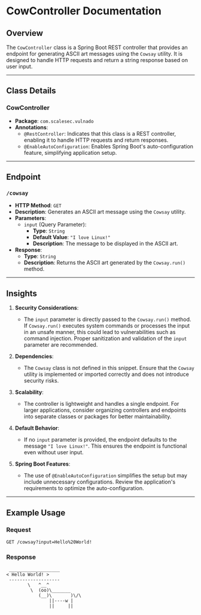# CowController Documentation

## Overview
The `CowController` class is a Spring Boot REST controller that provides an endpoint for generating ASCII art messages using the `Cowsay` utility. It is designed to handle HTTP requests and return a string response based on user input.

---

## Class Details

### **CowController**
- **Package**: `com.scalesec.vulnado`
- **Annotations**:
  - `@RestController`: Indicates that this class is a REST controller, enabling it to handle HTTP requests and return responses.
  - `@EnableAutoConfiguration`: Enables Spring Boot's auto-configuration feature, simplifying application setup.

---

## Endpoint

### **`/cowsay`**
- **HTTP Method**: `GET`
- **Description**: Generates an ASCII art message using the `Cowsay` utility.
- **Parameters**:
  - `input` (Query Parameter):
    - **Type**: `String`
    - **Default Value**: `"I love Linux!"`
    - **Description**: The message to be displayed in the ASCII art.
- **Response**:
  - **Type**: `String`
  - **Description**: Returns the ASCII art generated by the `Cowsay.run()` method.

---

## Insights

1. **Security Considerations**:
   - The `input` parameter is directly passed to the `Cowsay.run()` method. If `Cowsay.run()` executes system commands or processes the input in an unsafe manner, this could lead to vulnerabilities such as command injection. Proper sanitization and validation of the `input` parameter are recommended.

2. **Dependencies**:
   - The `Cowsay` class is not defined in this snippet. Ensure that the `Cowsay` utility is implemented or imported correctly and does not introduce security risks.

3. **Scalability**:
   - The controller is lightweight and handles a single endpoint. For larger applications, consider organizing controllers and endpoints into separate classes or packages for better maintainability.

4. **Default Behavior**:
   - If no `input` parameter is provided, the endpoint defaults to the message `"I love Linux!"`. This ensures the endpoint is functional even without user input.

5. **Spring Boot Features**:
   - The use of `@EnableAutoConfiguration` simplifies the setup but may include unnecessary configurations. Review the application's requirements to optimize the auto-configuration.

---

## Example Usage

### Request
```http
GET /cowsay?input=Hello%20World!
```

### Response
```plaintext
 ___________________
< Hello World! >
 -------------------
        \   ^__^
         \  (oo)\_______
            (__)\       )\/\
                ||----w |
                ||     ||
```
